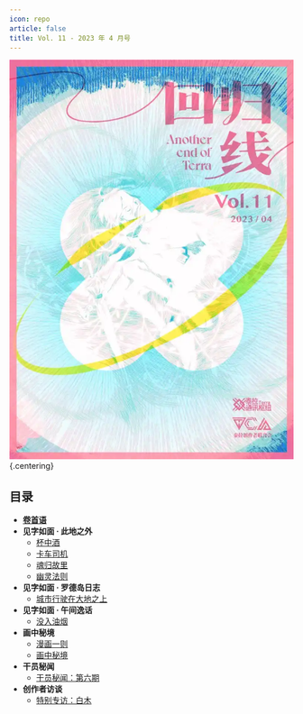 ```yaml
---
icon: repo
article: false
title: Vol. 11 - 2023 年 4 月号
---
```


![](./res/cover.webp) {.centering}

## 目录

- [**卷首语**](intro.html)
- **见字如面 · 此地之外**
  - [杯中酒](article2.html)
  - [卡车司机](article3.html)
  - [魂归故里](article5.html)
  - [幽灵法则](article6.html)
- **见字如面 · 罗德岛日志**
  - [城市行驶在大地之上](article1.html)
- **见字如面 · 午间逸话**
  - [没入油烟](article4.html)
- **画中秘境**
  - [漫画一则](comic1.html)
  - [画中秘境](paintings.html)
- **干员秘闻**
  - [干员秘闻：第六期](ope_sec.html)
- **创作者访谈**
  - [特别专访：白木](interview.html)

<Ads />